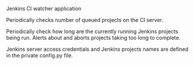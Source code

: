 Jenkins CI watcher application

Periodically checks number of queued projects on the CI server.

Periodically check how long are the currently running Jenkins
    projects being run. Alerts about and aborts projects taking
    too long to complete.
    
Jenkins server access credentials and Jenkins projects names
are defined in the private config.py file.